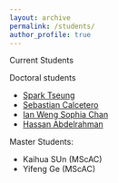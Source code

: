 ```yaml
---
layout: archive
permalink: /students/
author_profile: true
---
```


Current Students 

Doctoral students

- [Spark Tseung](https://actsci.utstat.utoronto.ca/author/spark-tseung/)
- [Sebastian Calcetero](https://actsci.utstat.utoronto.ca/author/sebastian-calcetero/)
- [Ian Weng Sophia Chan](https://actsci.utstat.utoronto.ca/author/ian-weng-sophia-chan/)
- [Hassan Abdelrahman](https://actsci.utstat.utoronto.ca/author/hassan-abdelrahman/)

Master Students:

- Kaihua SUn (MScAC)
- Yifeng Ge (MScAC)
